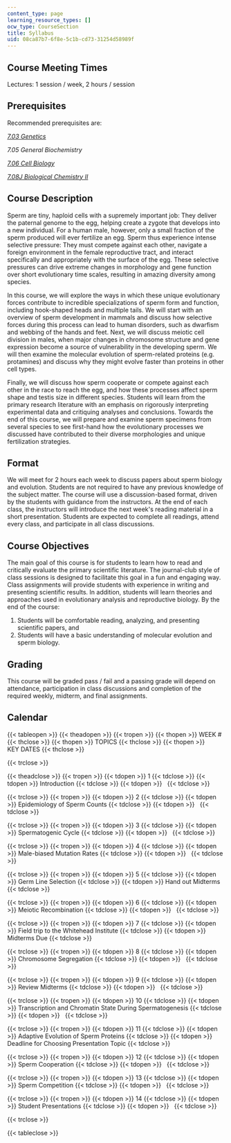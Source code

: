 ```yaml
---
content_type: page
learning_resource_types: []
ocw_type: CourseSection
title: Syllabus
uid: 08ca87b7-6f8e-5c1b-cd73-31254d58989f
---
```


Course Meeting Times
--------------------

Lectures: 1 session / week, 2 hours / session

Prerequisites
-------------

Recommended prerequisites are:

[_7.03 Genetics_](/courses/7-03-genetics-fall-2004/)

_7.05 General Biochemistry_

[_7.06 Cell Biology_](/courses/7-06-cell-biology-spring-2007/)

[_7.08J Biological Chemistry II_](/courses/5-08j-biological-chemistry-ii-spring-2004/)

Course Description
------------------

Sperm are tiny, haploid cells with a supremely important job: They deliver the paternal genome to the egg, helping create a zygote that develops into a new individual. For a human male, however, only a small fraction of the sperm produced will ever fertilize an egg. Sperm thus experience intense selective pressure: They must compete against each other, navigate a foreign environment in the female reproductive tract, and interact specifically and appropriately with the surface of the egg. These selective pressures can drive extreme changes in morphology and gene function over short evolutionary time scales, resulting in amazing diversity among species.

In this course, we will explore the ways in which these unique evolutionary forces contribute to incredible specializations of sperm form and function, including hook-shaped heads and multiple tails. We will start with an overview of sperm development in mammals and discuss how selective forces during this process can lead to human disorders, such as dwarfism and webbing of the hands and feet. Next, we will discuss meiotic cell division in males, when major changes in chromosome structure and gene expression become a source of vulnerability in the developing sperm. We will then examine the molecular evolution of sperm-related proteins (e.g. protamines) and discuss why they might evolve faster than proteins in other cell types.

Finally, we will discuss how sperm cooperate or compete against each other in the race to reach the egg, and how these processes affect sperm shape and testis size in different species. Students will learn from the primary research literature with an emphasis on rigorously interpreting experimental data and critiquing analyses and conclusions. Towards the end of this course, we will prepare and examine sperm specimens from several species to see first-hand how the evolutionary processes we discussed have contributed to their diverse morphologies and unique fertilization strategies.

Format
------

We will meet for 2 hours each week to discuss papers about sperm biology and evolution. Students are not required to have any previous knowledge of the subject matter. The course will use a discussion-based format, driven by the students with guidance from the instructors. At the end of each class, the instructors will introduce the next week's reading material in a short presentation. Students are expected to complete all readings, attend every class, and participate in all class discussions.

Course Objectives
-----------------

The main goal of this course is for students to learn how to read and critically evaluate the primary scientific literature. The journal-club style of class sessions is designed to facilitate this goal in a fun and engaging way. Class assignments will provide students with experience in writing and presenting scientific results. In addition, students will learn theories and approaches used in evolutionary analysis and reproductive biology. By the end of the course:

1.  Students will be comfortable reading, analyzing, and presenting scientific papers, and
2.  Students will have a basic understanding of molecular evolution and sperm biology.

Grading
-------

This course will be graded pass / fail and a passing grade will depend on attendance, participation in class discussions and completion of the required weekly, midterm, and final assignments.

Calendar
--------

{{< tableopen >}}
{{< theadopen >}}
{{< tropen >}}
{{< thopen >}}
WEEK #
{{< thclose >}}
{{< thopen >}}
TOPICS
{{< thclose >}}
{{< thopen >}}
KEY DATES
{{< thclose >}}

{{< trclose >}}

{{< theadclose >}}
{{< tropen >}}
{{< tdopen >}}
1
{{< tdclose >}}
{{< tdopen >}}
Introduction
{{< tdclose >}}
{{< tdopen >}}
 
{{< tdclose >}}

{{< trclose >}}
{{< tropen >}}
{{< tdopen >}}
2
{{< tdclose >}}
{{< tdopen >}}
Epidemiology of Sperm Counts
{{< tdclose >}}
{{< tdopen >}}
 
{{< tdclose >}}

{{< trclose >}}
{{< tropen >}}
{{< tdopen >}}
3
{{< tdclose >}}
{{< tdopen >}}
Spermatogenic Cycle
{{< tdclose >}}
{{< tdopen >}}
 
{{< tdclose >}}

{{< trclose >}}
{{< tropen >}}
{{< tdopen >}}
4
{{< tdclose >}}
{{< tdopen >}}
Male-biased Mutation Rates
{{< tdclose >}}
{{< tdopen >}}
 
{{< tdclose >}}

{{< trclose >}}
{{< tropen >}}
{{< tdopen >}}
5
{{< tdclose >}}
{{< tdopen >}}
Germ Line Selection
{{< tdclose >}}
{{< tdopen >}}
Hand out Midterms
{{< tdclose >}}

{{< trclose >}}
{{< tropen >}}
{{< tdopen >}}
6
{{< tdclose >}}
{{< tdopen >}}
Meiotic Recombination
{{< tdclose >}}
{{< tdopen >}}
 
{{< tdclose >}}

{{< trclose >}}
{{< tropen >}}
{{< tdopen >}}
7
{{< tdclose >}}
{{< tdopen >}}
Field trip to the Whitehead Institute
{{< tdclose >}}
{{< tdopen >}}
Midterms Due
{{< tdclose >}}

{{< trclose >}}
{{< tropen >}}
{{< tdopen >}}
8
{{< tdclose >}}
{{< tdopen >}}
Chromosome Segregation
{{< tdclose >}}
{{< tdopen >}}
 
{{< tdclose >}}

{{< trclose >}}
{{< tropen >}}
{{< tdopen >}}
9
{{< tdclose >}}
{{< tdopen >}}
Review Midterms
{{< tdclose >}}
{{< tdopen >}}
 
{{< tdclose >}}

{{< trclose >}}
{{< tropen >}}
{{< tdopen >}}
10
{{< tdclose >}}
{{< tdopen >}}
Transcription and Chromatin State During Spermatogenesis
{{< tdclose >}}
{{< tdopen >}}
 
{{< tdclose >}}

{{< trclose >}}
{{< tropen >}}
{{< tdopen >}}
11
{{< tdclose >}}
{{< tdopen >}}
Adaptive Evolution of Sperm Proteins
{{< tdclose >}}
{{< tdopen >}}
Deadline for Choosing Presentation Topic
{{< tdclose >}}

{{< trclose >}}
{{< tropen >}}
{{< tdopen >}}
12
{{< tdclose >}}
{{< tdopen >}}
Sperm Cooperation
{{< tdclose >}}
{{< tdopen >}}
 
{{< tdclose >}}

{{< trclose >}}
{{< tropen >}}
{{< tdopen >}}
13
{{< tdclose >}}
{{< tdopen >}}
Sperm Competition
{{< tdclose >}}
{{< tdopen >}}
 
{{< tdclose >}}

{{< trclose >}}
{{< tropen >}}
{{< tdopen >}}
14
{{< tdclose >}}
{{< tdopen >}}
Student Presentations
{{< tdclose >}}
{{< tdopen >}}
 
{{< tdclose >}}

{{< trclose >}}

{{< tableclose >}}